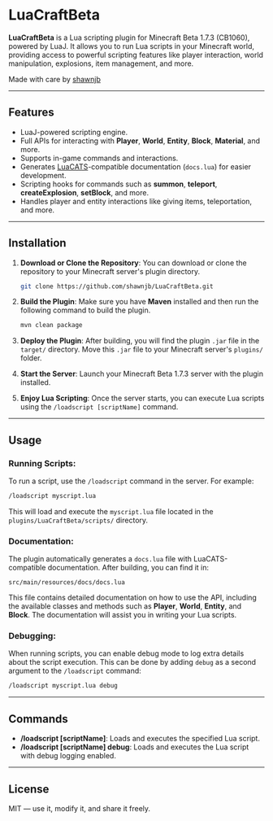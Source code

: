 # LuaCraftBeta

**LuaCraftBeta** is a Lua scripting plugin for Minecraft Beta 1.7.3 (CB1060), powered by LuaJ. It allows you to run Lua scripts in your Minecraft world, providing access to powerful scripting features like player interaction, world manipulation, explosions, item management, and more.

Made with care by [shawnjb](https://github.com/shawnjb)

---

## Features

- LuaJ-powered scripting engine.
- Full APIs for interacting with **Player**, **World**, **Entity**, **Block**, **Material**, and more.
- Supports in-game commands and interactions.
- Generates [LuaCATS](https://github.com/LuaCATS/)-compatible documentation (`docs.lua`) for easier development.
- Scripting hooks for commands such as **summon**, **teleport**, **createExplosion**, **setBlock**, and more.
- Handles player and entity interactions like giving items, teleportation, and more.

---

## Installation

1. **Download or Clone the Repository**:
   You can download or clone the repository to your Minecraft server's plugin directory.

   ```bash
   git clone https://github.com/shawnjb/LuaCraftBeta.git
   ```

2. **Build the Plugin**:
   Make sure you have **Maven** installed and then run the following command to build the plugin.

   ```bash
   mvn clean package
   ```

3. **Deploy the Plugin**:
   After building, you will find the plugin `.jar` file in the `target/` directory. Move this `.jar` file to your Minecraft server's `plugins/` folder.

4. **Start the Server**:
   Launch your Minecraft Beta 1.7.3 server with the plugin installed.

5. **Enjoy Lua Scripting**:
   Once the server starts, you can execute Lua scripts using the `/loadscript [scriptName]` command.

---

## Usage

### Running Scripts:

To run a script, use the `/loadscript` command in the server. For example:

```bash
/loadscript myscript.lua
```

This will load and execute the `myscript.lua` file located in the `plugins/LuaCraftBeta/scripts/` directory.

### Documentation:

The plugin automatically generates a `docs.lua` file with LuaCATS-compatible documentation. After building, you can find it in:

```
src/main/resources/docs/docs.lua
```

This file contains detailed documentation on how to use the API, including the available classes and methods such as **Player**, **World**, **Entity**, and **Block**. The documentation will assist you in writing your Lua scripts.

### Debugging:

When running scripts, you can enable debug mode to log extra details about the script execution. This can be done by adding `debug` as a second argument to the `/loadscript` command:

```bash
/loadscript myscript.lua debug
```

---

## Commands

- **/loadscript [scriptName]**: Loads and executes the specified Lua script.
- **/loadscript [scriptName] debug**: Loads and executes the Lua script with debug logging enabled.

---

## License

MIT — use it, modify it, and share it freely.